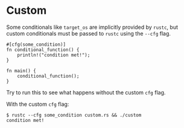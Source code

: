 # Custom

Some conditionals like `target_os` are implicitly provided by `rustc`, but
custom conditionals must be passed to `rustc` using the `--cfg` flag.

```rust,editable,ignore,mdbook-runnable
#[cfg(some_condition)]
fn conditional_function() {
    println!("condition met!");
}

fn main() {
    conditional_function();
}
```

Try to run this to see what happens without the custom `cfg` flag.

With the custom `cfg` flag:

```shell
$ rustc --cfg some_condition custom.rs && ./custom
condition met!
```
